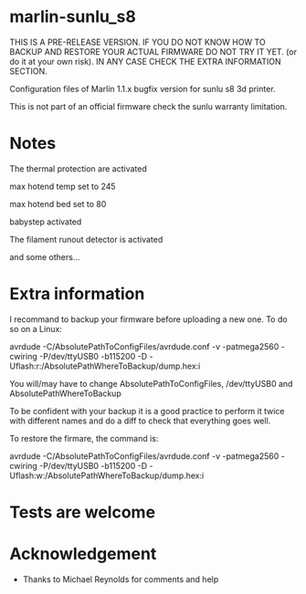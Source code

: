 # marlin-sunlu_s8

THIS IS A PRE-RELEASE VERSION. IF YOU DO NOT KNOW HOW TO BACKUP AND RESTORE YOUR ACTUAL FIRMWARE DO NOT TRY IT YET.
(or do it at your own risk). IN ANY CASE CHECK THE EXTRA INFORMATION SECTION.

Configuration files of Marlin 1.1.x bugfix version for sunlu s8 3d printer.

This is not part of an official firmware check the sunlu warranty limitation.

# Notes

The thermal protection are activated

max hotend temp set to 245

max hotend bed set to 80

babystep activated

The filament runout detector is activated

and some others...

# Extra information

I recommand to backup your firmware before uploading a new one. To do so on a Linux:

avrdude -C/AbsolutePathToConfigFiles/avrdude.conf -v -patmega2560 -cwiring -P/dev/ttyUSB0 -b115200 -D -Uflash:r:/AbsolutePathWhereToBackup/dump.hex:i 

You will/may have to change AbsolutePathToConfigFiles, /dev/ttyUSB0 and AbsolutePathWhereToBackup

To be confident with your backup it is a good practice to perform it twice with different names and do a diff to check that everything goes well.

To restore the firmare, the command is:

avrdude -C/AbsolutePathToConfigFiles/avrdude.conf -v -patmega2560 -cwiring -P/dev/ttyUSB0 -b115200 -D -Uflash:w:/AbsolutePathWhereToBackup/dump.hex:i 

# Tests are welcome

# Acknowledgement

* Thanks to Michael Reynolds for comments and help
